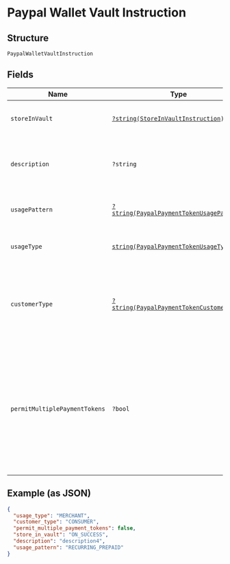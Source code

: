 
# Paypal Wallet Vault Instruction

## Structure

`PaypalWalletVaultInstruction`

## Fields

| Name | Type | Tags | Description | Getter | Setter |
|  --- | --- | --- | --- | --- | --- |
| `storeInVault` | [`?string(StoreInVaultInstruction)`](../../doc/models/store-in-vault-instruction.md) | Optional | Defines how and when the payment source gets vaulted.<br>**Constraints**: *Minimum Length*: `1`, *Maximum Length*: `255`, *Pattern*: `^[0-9A-Z_]+$` | getStoreInVault(): ?string | setStoreInVault(?string storeInVault): void |
| `description` | `?string` | Optional | The description displayed to PayPal consumer on the approval flow for PayPal, as well as on the PayPal payment token management experience on PayPal.com.<br>**Constraints**: *Minimum Length*: `1`, *Maximum Length*: `128` | getDescription(): ?string | setDescription(?string description): void |
| `usagePattern` | [`?string(PaypalPaymentTokenUsagePattern)`](../../doc/models/paypal-payment-token-usage-pattern.md) | Optional | Expected business/pricing model for the billing agreement.<br>**Constraints**: *Minimum Length*: `1`, *Maximum Length*: `30` | getUsagePattern(): ?string | setUsagePattern(?string usagePattern): void |
| `usageType` | [`string(PaypalPaymentTokenUsageType)`](../../doc/models/paypal-payment-token-usage-type.md) | Required | The usage type associated with the PayPal payment token.<br>**Constraints**: *Minimum Length*: `1`, *Maximum Length*: `255`, *Pattern*: `^[0-9A-Z_]+$` | getUsageType(): string | setUsageType(string usageType): void |
| `customerType` | [`?string(PaypalPaymentTokenCustomerType)`](../../doc/models/paypal-payment-token-customer-type.md) | Optional | The customer type associated with the PayPal payment token. This is to indicate whether the customer acting on the merchant / platform is either a business or a consumer.<br>**Default**: `PaypalPaymentTokenCustomerType::CONSUMER`<br>**Constraints**: *Minimum Length*: `1`, *Maximum Length*: `255`, *Pattern*: `^[0-9A-Z_]+$` | getCustomerType(): ?string | setCustomerType(?string customerType): void |
| `permitMultiplePaymentTokens` | `?bool` | Optional | Create multiple payment tokens for the same payer, merchant/platform combination. Use this when the customer has not logged in at merchant/platform. The payment token thus generated, can then also be used to create the customer account at merchant/platform. Use this also when multiple payment tokens are required for the same payer, different customer at merchant/platform. This helps to identify customers distinctly even though they may share the same PayPal account. This only applies to PayPal payment source.<br>**Default**: `false` | getPermitMultiplePaymentTokens(): ?bool | setPermitMultiplePaymentTokens(?bool permitMultiplePaymentTokens): void |

## Example (as JSON)

```json
{
  "usage_type": "MERCHANT",
  "customer_type": "CONSUMER",
  "permit_multiple_payment_tokens": false,
  "store_in_vault": "ON_SUCCESS",
  "description": "description4",
  "usage_pattern": "RECURRING_PREPAID"
}
```

